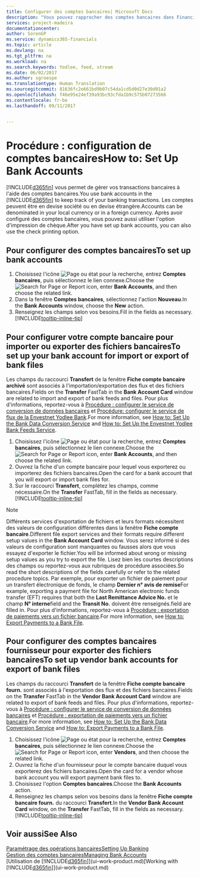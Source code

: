 ```yaml
---
title: Configurer des comptes bancaires| Microsoft Docs
description: "Vous pouvez rapprocher des comptes bancaires dans Financials des relevés de la banque."
services: project-madeira
documentationcenter: 
author: SorenGP
ms.service: dynamics365-financials
ms.topic: article
ms.devlang: na
ms.tgt_pltfrm: na
ms.workload: na
ms.search.keywords: Yodlee, feed, stream
ms.date: 06/02/2017
ms.author: sgroespe
ms.translationtype: Human Translation
ms.sourcegitcommit: 81636fc2e661bd9b07c54da1cd5d0d27e30d01a2
ms.openlocfilehash: f46e95e24ef39a93bc93cfda1b9c575b07273566
ms.contentlocale: fr-be
ms.lasthandoff: 09/11/2017


---
```

# <a name="how-to-set-up-bank-accounts"></a><span data-ttu-id="3ebfb-103">Procédure : configuration de comptes bancaires</span><span class="sxs-lookup"><span data-stu-id="3ebfb-103">How to: Set Up Bank Accounts</span></span>
<span data-ttu-id="3ebfb-104">[!INCLUDE[d365fin](includes/d365fin_md.md)] vous permet de gérer vos transactions bancaires à l'aide des comptes bancaires.</span><span class="sxs-lookup"><span data-stu-id="3ebfb-104">You use bank accounts in the [!INCLUDE[d365fin](includes/d365fin_md.md)] to keep track of your banking transactions.</span></span> <span data-ttu-id="3ebfb-105">Les comptes peuvent être en devise société ou en devise étrangère.</span><span class="sxs-lookup"><span data-stu-id="3ebfb-105">Accounts can be denominated in your local currency or in a foreign currency.</span></span> <span data-ttu-id="3ebfb-106">Après avoir configuré des comptes bancaires, vous pouvez aussi utiliser l'option d'impression de chèque.</span><span class="sxs-lookup"><span data-stu-id="3ebfb-106">After you have set up bank accounts, you can also use the check printing option.</span></span>

## <a name="to-set-up-bank-accounts"></a><span data-ttu-id="3ebfb-107">Pour configurer des comptes bancaires</span><span class="sxs-lookup"><span data-stu-id="3ebfb-107">To set up bank accounts</span></span>
1. <span data-ttu-id="3ebfb-108">Choisissez l'icône ![Page ou état pour la recherche](media/ui-search/search_small.png "icône Page ou état pour la recherche"), entrez **Comptes bancaires**, puis sélectionnez le lien connexe.</span><span class="sxs-lookup"><span data-stu-id="3ebfb-108">Choose the ![Search for Page or Report](media/ui-search/search_small.png "Search for Page or Report icon") icon, enter **Bank Accounts**, and then choose the related link.</span></span>
2. <span data-ttu-id="3ebfb-109">Dans la fenêtre **Comptes bancaires**, sélectionnez l'action **Nouveau**.</span><span class="sxs-lookup"><span data-stu-id="3ebfb-109">In the **Bank Accounts** window, choose the **New** action.</span></span>
3. <span data-ttu-id="3ebfb-110">Renseignez les champs selon vos besoins.</span><span class="sxs-lookup"><span data-stu-id="3ebfb-110">Fill in the fields as necessary.</span></span> [!INCLUDE[tooltip-inline-tip](includes/tooltip-inline-tip_md.md)]

## <a name="to-set-up-your-bank-account-for-import-or-export-of-bank-files"></a><span data-ttu-id="3ebfb-111">Pour configurer votre compte bancaire pour importer ou exporter des fichiers bancaires</span><span class="sxs-lookup"><span data-stu-id="3ebfb-111">To set up your bank account for import or export of bank files</span></span>
<span data-ttu-id="3ebfb-112">Les champs du raccourci **Transfert** de la fenêtre **Fiche compte bancaire archivé** sont associés à l'importation/exportation des flux et des fichiers bancaires.</span><span class="sxs-lookup"><span data-stu-id="3ebfb-112">Fields on the **Transfer** FastTab in the **Bank Account Card** window are related to import and export of bank feeds and files.</span></span> <span data-ttu-id="3ebfb-113">Pour plus d'informations, reportez-vous à [Procédure : configurer le service de conversion de données bancaires](bank-how-setup-bank-data-conversion-service.md) et [Procédure: configurer le service de flux de la Envestnet Yodlee Bank](bank-how-setup-bank-statement-service.md).</span><span class="sxs-lookup"><span data-stu-id="3ebfb-113">For more information, see [How to: Set Up the Bank Data Conversion Service](bank-how-setup-bank-data-conversion-service.md) and [How to: Set Up the Envestnet Yodlee Bank Feeds Service](bank-how-setup-bank-statement-service.md).</span></span>

1. <span data-ttu-id="3ebfb-114">Choisissez l'icône ![Page ou état pour la recherche](media/ui-search/search_small.png "icône Page ou état pour la recherche"), entrez **Comptes bancaires**, puis sélectionnez le lien connexe.</span><span class="sxs-lookup"><span data-stu-id="3ebfb-114">Choose the ![Search for Page or Report](media/ui-search/search_small.png "Search for Page or Report icon") icon, enter **Bank Accounts**, and then choose the related link.</span></span>
2. <span data-ttu-id="3ebfb-115">Ouvrez la fiche d'un compte bancaire pour lequel vous exporterez ou importerez des fichiers bancaires.</span><span class="sxs-lookup"><span data-stu-id="3ebfb-115">Open the card for a bank account that you will export or import bank files for.</span></span>
3. <span data-ttu-id="3ebfb-116">Sur le raccourci **Transfert**, complétez les champs, comme nécessaire.</span><span class="sxs-lookup"><span data-stu-id="3ebfb-116">On the **Transfer** FastTab, fill in the fields as necessary.</span></span> [!INCLUDE[tooltip-inline-tip](includes/tooltip-inline-tip_md.md)]

> [!NOTE]  
>   <span data-ttu-id="3ebfb-117">Différents services d'exportation de fichiers et leurs formats nécessitent des valeurs de configuration différentes dans la fenêtre **Fiche compte bancaire**.</span><span class="sxs-lookup"><span data-stu-id="3ebfb-117">Different file export services and their formats require different setup values in the **Bank Account Card** window.</span></span> <span data-ttu-id="3ebfb-118">Vous serez informé si des valeurs de configuration sont manquantes ou fausses alors que vous essayez d'exporter le fichier.</span><span class="sxs-lookup"><span data-stu-id="3ebfb-118">You will be informed about wrong or missing setup values as you try to export the file.</span></span> <span data-ttu-id="3ebfb-119">Lisez bien les courtes descriptions des champs ou reportez-vous aux rubriques de procédure associées.</span><span class="sxs-lookup"><span data-stu-id="3ebfb-119">So read the short descriptions of the fields carefully or refer to the related procedure topics.</span></span> <span data-ttu-id="3ebfb-120">Par exemple, pour exporter un fichier de paiement pour un transfert électronique de fonds, le champ **Dernier n° avis de remise**</span><span class="sxs-lookup"><span data-stu-id="3ebfb-120">For example, exporting a payment file for North American electronic funds transfer (EFT) requires that both the **Last Remittance Advice No.**</span></span> <span data-ttu-id="3ebfb-121">et le champ **N° interne**</span><span class="sxs-lookup"><span data-stu-id="3ebfb-121">field and the **Transit No.**</span></span> <span data-ttu-id="3ebfb-122">doivent être renseignés.</span><span class="sxs-lookup"><span data-stu-id="3ebfb-122">field are filled in.</span></span> <span data-ttu-id="3ebfb-123">Pour plus d'informations, reportez-vous à [Procédure : exportation de paiements vers un fichier bancaire](payables-how-export-payments-bank-file.md).</span><span class="sxs-lookup"><span data-stu-id="3ebfb-123">For more information, see [How to: Export Payments to a Bank File](payables-how-export-payments-bank-file.md).</span></span>

## <a name="to-set-up-vendor-bank-accounts-for-export-of-bank-files"></a><span data-ttu-id="3ebfb-124">Pour configurer des comptes bancaires fournisseur pour exporter des fichiers bancaires</span><span class="sxs-lookup"><span data-stu-id="3ebfb-124">To set up vendor bank accounts for export of bank files</span></span>
<span data-ttu-id="3ebfb-125">Les champs du raccourci **Transfert** de la fenêtre **Fiche compte bancaire fourn.** sont associés à l'exportation des flux et des fichiers bancaires.</span><span class="sxs-lookup"><span data-stu-id="3ebfb-125">Fields on the **Transfer** FastTab in the **Vendor Bank Account Card** window are related to export of bank feeds and files.</span></span> <span data-ttu-id="3ebfb-126">Pour plus d'informations, reportez-vous à [Procédure : configurer le service de conversion de données bancaires](bank-how-setup-bank-data-conversion-service.md) et [Procédure : exportation de paiements vers un fichier bancaire](payables-how-export-payments-bank-file.md).</span><span class="sxs-lookup"><span data-stu-id="3ebfb-126">For more information, see [How to: Set Up the Bank Data Conversion Service](bank-how-setup-bank-data-conversion-service.md) and [How to: Export Payments to a Bank File](payables-how-export-payments-bank-file.md).</span></span>

1. <span data-ttu-id="3ebfb-127">Choisissez l'icône ![Page ou état pour la recherche](media/ui-search/search_small.png "icône Page ou état pour la recherche"), entrez **Comptes bancaires**, puis sélectionnez le lien connexe.</span><span class="sxs-lookup"><span data-stu-id="3ebfb-127">Choose the ![Search for Page or Report](media/ui-search/search_small.png "Search for Page or Report icon") icon, enter **Vendors**, and then choose the related link.</span></span>
2. <span data-ttu-id="3ebfb-128">Ouvrez la fiche d'un fournisseur pour le compte bancaire duquel vous exporterez des fichiers bancaires.</span><span class="sxs-lookup"><span data-stu-id="3ebfb-128">Open the card for a vendor whose bank account you will export payment bank files to.</span></span>
3. <span data-ttu-id="3ebfb-129">Choisissez l'option **Comptes bancaires**.</span><span class="sxs-lookup"><span data-stu-id="3ebfb-129">Choose the **Bank Accounts** action.</span></span>
3. <span data-ttu-id="3ebfb-130">Renseignez les champs selon vos besoins dans la fenêtre **Fiche compte bancaire fourn.** du raccourci **Transfert**.</span><span class="sxs-lookup"><span data-stu-id="3ebfb-130">In the **Vendor Bank Account Card** window, on the **Transfer** FastTab, fill in the fields as necessary.</span></span> [!INCLUDE[tooltip-inline-tip](includes/tooltip-inline-tip_md.md)]

## <a name="see-also"></a><span data-ttu-id="3ebfb-131">Voir aussi</span><span class="sxs-lookup"><span data-stu-id="3ebfb-131">See Also</span></span>
[<span data-ttu-id="3ebfb-132">Paramétrage des opérations bancaires</span><span class="sxs-lookup"><span data-stu-id="3ebfb-132">Setting Up Banking</span></span>](bank-setup-banking.md)  
[<span data-ttu-id="3ebfb-133">Gestion des comptes bancaires</span><span class="sxs-lookup"><span data-stu-id="3ebfb-133">Managing Bank Accounts</span></span>](bank-manage-bank-accounts.md)  
<span data-ttu-id="3ebfb-134">[Utilisation de [!INCLUDE[d365fin](includes/d365fin_md.md)]](ui-work-product.md)</span><span class="sxs-lookup"><span data-stu-id="3ebfb-134">[Working with [!INCLUDE[d365fin](includes/d365fin_md.md)]](ui-work-product.md)</span></span>

